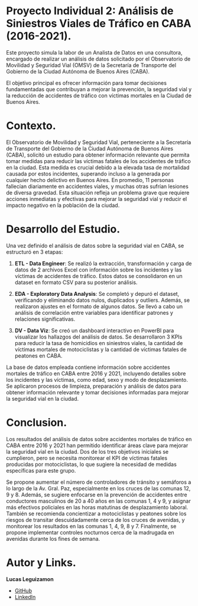 # Proyecto Individual 2: Análisis de Siniestros Viales de Tráfico en CABA (2016-2021).
Este proyecto simula la labor de un Analista de Datos en una consultora, encargado de realizar un análisis de datos solicitado por el Observatorio de Movilidad y Seguridad Vial (OMSV) de la Secretaría de Transporte del Gobierno de la Ciudad Autónoma de Buenos Aires (CABA).

El objetivo principal es ofrecer información para tomar decisiones fundamentadas que contribuyan a mejorar la prevención, la seguridad vial y la reducción de accidentes de tráfico con víctimas mortales en la Ciudad de Buenos Aires.
# Contexto.
El Observatorio de Movilidad y Seguridad Vial, perteneciente a la Secretaría de Transporte del Gobierno de la Ciudad Autónoma de Buenos Aires (CABA), solicitó un estudio para obtener información relevante que permita tomar medidas para reducir las víctimas fatales de los accidentes de tráfico en la ciudad. Esta medida es crucial debido a la elevada tasa de mortalidad causada por estos incidentes, superando incluso a la generada por cualquier hecho delictivo en Buenos Aires. En promedio, 11 personas fallecían diariamente en accidentes viales, y muchas otras sufrían lesiones de diversa gravedad. Esta situación refleja un problema grave que requiere acciones inmediatas y efectivas para mejorar la seguridad vial y reducir el impacto negativo en la población de la ciudad.
# Desarrollo del Estudio.
Una vez definido el análisis de datos sobre la seguridad vial en CABA, se estructuró en 3 etapas:

1. **ETL - Data Engineer**: Se realizó la extracción, transformación y carga de datos de 2 archivos Excel con información sobre los incidentes y las víctimas de accidentes de tráfico. Estos datos se consolidaron en un dataset en formato CSV para su posterior análisis.

2. **EDA - Exploratory Data Analysis**: Se completó y depuró el dataset, verificando y eliminando datos nulos, duplicados y outliers. Además, se realizaron ajustes en el formato de algunos datos. Se llevó a cabo un análisis de correlación entre variables para identificar patrones y relaciones significativas.

3. **DV - Data Viz**: Se creó un dashboard interactivo en PowerBI para visualizar los hallazgos del análisis de datos. Se desarrollaron 3 KPIs para reducir la tasa de homicidios en siniestros viales, la cantidad de víctimas mortales de motociclistas y la cantidad de víctimas fatales de peatones en CABA.

La base de datos empleada contiene información sobre accidentes mortales de tráfico en CABA entre 2016 y 2021, incluyendo detalles sobre los incidentes y las víctimas, como edad, sexo y modo de desplazamiento. Se aplicaron procesos de limpieza, preparación y análisis de datos para obtener información relevante y tomar decisiones informadas para mejorar la seguridad vial en la ciudad.
# Conclusion.
Los resultados del análisis de datos sobre accidentes mortales de tráfico en CABA entre 2016 y 2021 han permitido identificar áreas clave para mejorar la seguridad vial en la ciudad. Dos de los tres objetivos iniciales se cumplieron, pero se necesita monitorear el KPI de víctimas fatales producidas por motociclistas, lo que sugiere la necesidad de medidas específicas para este grupo.

Se propone aumentar el número de controladores de tránsito y semáforos a lo largo de la Av. Gral. Paz, especialmente en los cruces de las comunas 12, 9 y 8. Además, se sugiere enfocarse en la prevención de accidentes entre conductores masculinos de 20 a 40 años en las comunas 1, 4 y 9, y asignar más efectivos policiales en las horas matutinas de desplazamiento laboral. También se recomienda concientizar a motociclistas y peatones sobre los riesgos de transitar descuidadamente cerca de los cruces de avenidas, y monitorear los resultados en las comunas 1, 4, 9, 8 y 7. Finalmente, se propone implementar controles nocturnos cerca de la madrugada en avenidas durante los fines de semana.
# Autor y Links.
**Lucas Leguizamon**
- [GitHub](https://github.com/1ucas1eguizam0n)
- [LinkedIn](https://www.linkedin.com/in/dante-miceli?utm_source=share&utm_campaign=share_via&utm_content=profile&utm_medium=android_app )
